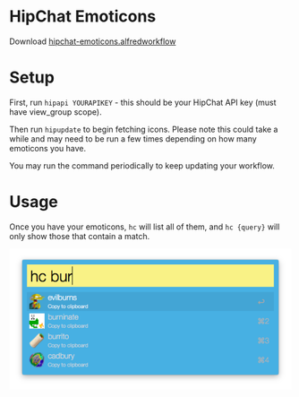# HipChat Emoticons

Download [hipchat-emoticons.alfredworkflow](https://github.com/trepmal/HipChat-Emoticons/blob/master/hipchat-emoticons.alfredworkflow?raw=true)

# Setup

First, run `hipapi YOURAPIKEY` - this should be your HipChat API key (must have view_group scope).

Then run `hipupdate` to begin fetching icons. Please note this could take a while and may need to be run a few times depending on how many emoticons you have.

You may run the command periodically to keep updating your workflow.

# Usage
Once you have your emoticons, `hc` will list all of them, and `hc {query}` will only show those that contain a match.

![screenshot](screenshot.png)